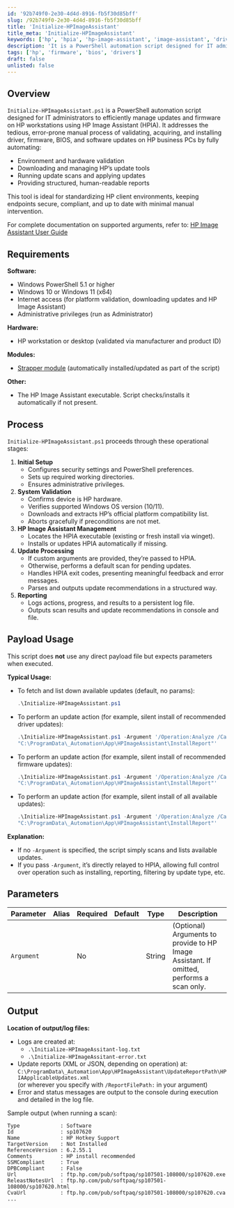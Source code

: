 ```yaml
---
id: '92b749f0-2e30-4d4d-8916-fb5f30d85bff'
slug: /92b749f0-2e30-4d4d-8916-fb5f30d85bff
title: 'Initialize-HPImageAssistant'
title_meta: 'Initialize-HPImageAssistant'
keywords: ['hp', 'hpia', 'hp-image-assistant', 'image-assistant', 'drivers', 'firmware', 'driver-updates', 'bios']
description: 'It is a PowerShell automation script designed for IT administrators to efficiently manage updates and firmware on HP workstations using HP Image Assistant (HPIA). It addresses the tedious, error-prone manual process of validating, acquiring, and installing driver, firmware, BIOS, and software updates on HP business PCs.'
tags: ['hp', 'firmware', 'bios', 'drivers']
draft: false
unlisted: false
---
```


## Overview

`Initialize-HPImageAssistant.ps1` is a PowerShell automation script designed for IT administrators to efficiently manage updates and firmware on HP workstations using HP Image Assistant (HPIA). It addresses the tedious, error-prone manual process of validating, acquiring, and installing driver, firmware, BIOS, and software updates on HP business PCs by fully automating:

- Environment and hardware validation
- Downloading and managing HP’s update tools
- Running update scans and applying updates
- Providing structured, human-readable reports

This tool is ideal for standardizing HP client environments, keeping endpoints secure, compliant, and up to date with minimal manual intervention.

For complete documentation on supported arguments, refer to: [HP Image Assistant User Guide](https://ftp.hp.com/pub/caps-softpaq/cmit/imagepal/userguide/936944-005.pdf)

## Requirements

**Software:**

- Windows PowerShell 5.1 or higher
- Windows 10 or Windows 11 (x64)
- Internet access (for platform validation, downloading updates and HP Image Assistant)
- Administrative privileges (run as Administrator)

**Hardware:**

- HP workstation or desktop (validated via manufacturer and product ID)

**Modules:**

- [Strapper module](https://www.powershellgallery.com/packages/Strapper) (automatically installed/updated as part of the script)

**Other:**

- The HP Image Assistant executable. Script checks/installs it automatically if not present.

## Process

`Initialize-HPImageAssistant.ps1` proceeds through these operational stages:

1. **Initial Setup**
   - Configures security settings and PowerShell preferences.
   - Sets up required working directories.
   - Ensures administrative privileges.
2. **System Validation**
   - Confirms device is HP hardware.
   - Verifies supported Windows OS version (10/11).
   - Downloads and extracts HP’s official platform compatibility list.
   - Aborts gracefully if preconditions are not met.
3. **HP Image Assistant Management**
   - Locates the HPIA executable (existing or fresh install via winget).
   - Installs or updates HPIA automatically if missing.
4. **Update Processing**
   - If custom arguments are provided, they’re passed to HPIA.
   - Otherwise, performs a default scan for pending updates.
   - Handles HPIA exit codes, presenting meaningful feedback and error messages.
   - Parses and outputs update recommendations in a structured way.
5. **Reporting**
   - Logs actions, progress, and results to a persistent log file.
   - Outputs scan results and update recommendations in console and file.

## Payload Usage

This script does **not** use any direct payload file but expects parameters when executed.

**Typical Usage:**

- To fetch and list down available updates (default, no params):

    ```powershell
    .\Initialize-HPImageAssistant.ps1
    ```

- To perform an update action (for example, silent install of recommended driver updates):

    ```powershell
    .\Initialize-HPImageAssistant.ps1 -Argument '/Operation:Analyze /Category:Drivers /Selection:Recommended /Action:Install /Silent /AutoCleanup /ReportFilePath:`
    "C:\ProgramData\_Automation\App\HPImageAssistant\InstallReport"'
    ```

- To perform an update action (for example, silent install of recommended firmware updates):

    ```powershell
    .\Initialize-HPImageAssistant.ps1 -Argument '/Operation:Analyze /Category:Firmware /Selection:Recommended /Action:Install /Silent /AutoCleanup /ReportFilePath:`
    "C:\ProgramData\_Automation\App\HPImageAssistant\InstallReport"'
    ```

- To perform an update action (for example, silent install of all available updates):

    ```powershell
    .\Initialize-HPImageAssistant.ps1 -Argument '/Operation:Analyze /Category:All /Selection:All /Action:Install /Silent /AutoCleanup /ReportFilePath:`
    "C:\ProgramData\_Automation\App\HPImageAssistant\InstallReport"'
    ```

**Explanation:**

- If no `-Argument` is specified, the script simply scans and lists available updates.
- If you pass `-Argument`, it’s directly relayed to HPIA, allowing full control over operation such as installing, reporting, filtering by update type, etc.

## Parameters

| Parameter   | Alias | Required | Default | Type   | Description                                                                             |
|-------------|-------|----------|---------|--------|-----------------------------------------------------------------------------------------|
| `Argument`  |       | No       |         | String | (Optional) Arguments to provide to HP Image Assistant. If omitted, performs a scan only.|

## Output

**Location of output/log files:**

- Logs are created at:  
  - `.\Initialize-HPImageAssitant-log.txt`
  - `.\Initialize-HPImageAssitant-error.txt`
- Update reports (XML or JSON, depending on operation) at:  
  `C:\ProgramData\_Automation\App\HPImageAssistant\UpdateReportPath\HPIAApplicableUpdates.xml`  
  (or wherever you specify with `/ReportFilePath:` in your argument)
- Error and status messages are output to the console during execution and detailed in the log file.

Sample output (when running a scan):

```PlainText
Type             : Software
Id               : sp107620
Name             : HP Hotkey Support
TargetVersion    : Not Installed
ReferenceVersion : 6.2.55.1
Comments         : HP install recommended
SSMCompliant     : True
DPBCompliant     : False
Url              : ftp.hp.com/pub/softpaq/sp107501-108000/sp107620.exe
ReleastNotesUrl  : ftp.hp.com/pub/softpaq/sp107501-108000/sp107620.html
CvaUrl           : ftp.hp.com/pub/softpaq/sp107501-108000/sp107620.cva
...

